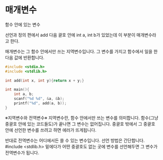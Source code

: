 # 매개변수
함수 안에 있는 변수

선언과 정의 편에서 add 다음 괄호 안에 int a, int b가 있었는데 이 부분이 매개변수라고 한다.  

매개변수는 그 함수 안에서만 쓰는 지역변수입니다. 그 변수를 가지고 함수에서 일을 한 다음 값에 반환합니다.

```c
#include <stdio.h>
#include <stdlib.h>
 
int add(int x, int y){return x + y;}
 
int main(){
    int a, b;
    scanf("%d %d", &a, &b);
    printf("%d", add(a, b));
}
```

※지역변수와 전역변수※
지역변수란, 함수 안에서만 쓰는 변수를 의미합니다. 함수(그냥 중괄호 안에 있는 코드들도)가 끝나면 그 변수는 없어집니다. 중괄호 밖에서 그 중괄호 안에 선언한 변수를 쓰려고 하면 에러가 뜨게됩니다. 

반대로 전역변수는 어디에서든 쓸 수 있는 변수입니다. 선언 방법은 간단합니다. #include <stdlib.h> 밑에다가 어떤 중괄호도 없는 곳에 변수를 선언해두면 그 변수가 전역변수가 됩니다.